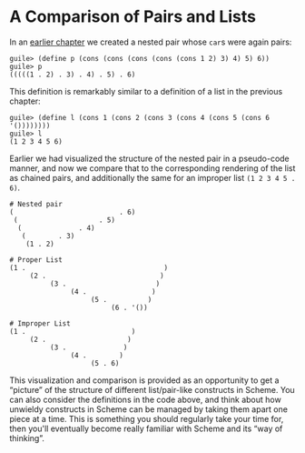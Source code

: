 # A Comparison of Pairs and Lists

In an [earlier chapter](accessing-pairs.html) we created a nested pair whose
`car`s were again pairs:

```
guile> (define p (cons (cons (cons (cons (cons 1 2) 3) 4) 5) 6))
guile> p
(((((1 . 2) . 3) . 4) . 5) . 6)
```

This definition is remarkably similar to a definition of a list in the previous
chapter:

```
guile> (define l (cons 1 (cons 2 (cons 3 (cons 4 (cons 5 (cons 6 '())))))))
guile> l
(1 2 3 4 5 6)
```

Earlier we had visualized the structure of the nested pair in a pseudo-code
manner, and now we compare that to the corresponding rendering of the list as
chained pairs, and additionally the same for an improper list `(1 2 3 4 5 . 6)`.

```
# Nested pair
(                          . 6)
 (                    . 5)
  (              . 4)
   (        . 3)
    (1 . 2)

# Proper List
(1 .                                  )
     (2 .                            )
          (3 .                      )
               (4 .                )
                    (5 .          )
                         (6 . '())

# Improper List
(1 .                          )
     (2 .                    )
          (3 .              )
               (4 .        )
                    (5 . 6)
```

This visualization and comparison is provided as an opportunity to get a
“picture” of the structure of different list/pair-like constructs in Scheme.
You can also consider the definitions in the code above, and think about how
unwieldy constructs in Scheme can be managed by taking them apart one piece at a
time.  This is something you should regularly take your time for, then you'll
eventually become really familiar with Scheme and its “way of thinking”.
